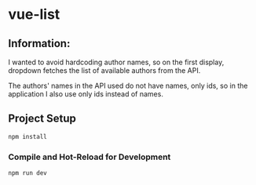 # vue-list

## Information:

I wanted to avoid hardcoding author names, so on the first display, dropdown fetches the list of available authors from the API.

The authors' names in the API used do not have names, only ids, so in the application I also use only ids instead of names.

## Project Setup

```sh
npm install
```

### Compile and Hot-Reload for Development

```sh
npm run dev
```
